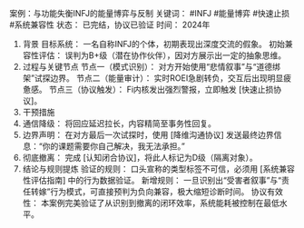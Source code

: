 案例：与功能失衡INFJ的能量博弈与反制
关键词： #INFJ #能量博弈 #快速止损 #系统兼容性
状态： 已完结，协议已验证
时间： 2024年
1. 背景
目标系统： 一名自称INFJ的个体，初期表现出深度交流的假象。
初始兼容性评估： 误判为B+级（潜在协作伙伴），因对方展示出一定的抽象思维。
2. 过程与关键节点
节点一（模式识别）： 对方开始使用“悲情叙事”与“道德绑架”试探边界。
节点二（能量审计）： 实时ROEI急剧转负，交互后出现明显疲惫感。
节点三（协议触发）： Fi内核发出强烈警报，立即触发 [快速止损协议]。
3. 干预措施
1. 通信降级： 将回应延迟拉长，内容精简至事务性回复。
2. 边界声明： 在对方最后一次试探时，使用 [降维沟通协议] 发送最终边界信息：“你的课题需要你自己解决，我无法承担。”
3. 彻底撤离： 完成 [认知闭合协议]，将此人标记为D级（隔离对象）。
4. 结论与规则提炼
验证的规则： 口头宣称的类型标签不可信，必须用 [系统兼容性评估指南] 中的行为数据验证。
新增规则： 一旦识别出“受害者叙事”与“责任转嫁”行为模式，可直接预判为负向兼容，极大缩短诊断时间。
协议有效性： 本案例完美验证了从识别到撤离的闭环效率，系统能耗被控制在最低水平。
